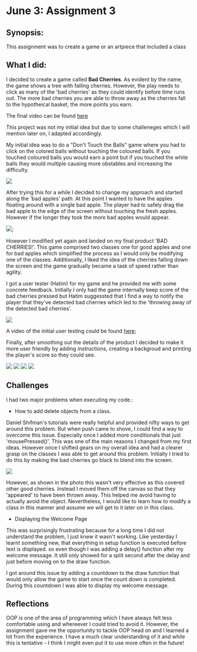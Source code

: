 # June 3: Assignment 3

## Synopsis:

This assignment was to create a game or an artpiece that included a class

## What I did:

I decided to create a game called **Bad Cherries**. As evident by the name, the game shows a tree with falling cherries. However, the play needs to click as many of the 'bad cherries' as they could identify before time runs out. The more bad cherries you are able to throw away as the cherries fall to the hypotheical basket, the more points you earn.

The final video can be found [here](https://youtu.be/D8ZnmaZfdIo)

This project was not my initial idea but due to some challeneges which I will mention later on, I adapted accordingly.

My initial idea was to do a "Don't Touch the Balls" game where you had to click on the colored balls without touching the coloured balls. If you touched coloured balls you would earn a point but if you touched the white balls they would multiple causing more obstables and increasing the difficulty.

![](sketch1.jpg)

After trying this for a while I decided to change my approach and started along the 'bad apples' path. At this point I wanted to have the apples floating around with a single bad apple. The player had to safely drag the bad apple to the edge of the screen without touching the fresh apples. However if the longer they took the more bad apples would appear. 

![](sketch2.jpg);

However I modified yet again and landed on my final product 'BAD CHERRIES!'. This game comprised two classes one for good apples and one for bad apples which simplified the process as I would only be modifying one of the classes. Additionally, I liked the idea of the cherries falling down the screen and the game gradually became a task of speed rather than agility.

I got a user tester (Hatim) for my game and he provided me with some concrete feedback. Initially I only had the game internally keep score of the bad cherries pressed but Hatim suggessted that I find a way to notify the player that they've detected bad cherries which led to the 'throwing away of the detected bad cherries'.

![](BlackCherries.png)

A video of the initial user testing could be found [here]();

Finally, after smoothing out the details of the product I decided to make it more user friendly by adding instructions, creating a backgroud and printing the player's score so they could see.

![](badCherries1.png)
![](badCherries2.png)
![](badCherries3.png)
![](badCherries4.png)


## Challenges

I had two major problems when executing my code.:

- How to add delete objects from a class.
 
 Daniel Shifman's tutorials were really helpful and provided nifty ways to get around this problem. But when push came to shove, I could find a way to overcome this issue. Especially once I added more conditionals that just 'mousePressed()'. 
  This was one of the main reasons I changed from my first ideas. However once I shifted gears on my overall idea and had a clearer grasp on the classes I was able to get around this problem. Initially I tried to do this by making the bad cherries go black to blend into the screen.
 
![](BlackBadCherries.png)  
  
However, as shown in the photo this wasn't very effective as this covered other good cherries. Instead I moved them off the canvas so that they 'appeared' to have been thrown away. This helped me avoid having to actually avoid the object. Nevertheless, I would like to learn how to modify a class in this manner and assume we will get to it later on in this class.

- Displaying the Welcome Page
 
 This was surprisingly frustrating because for a long time I did not understand the problem, I just knew it wasn't working. Like yesterday I learnt something new, that everything in setup function is executed before text is displayed. so even though I was adding a delay() function after my welcome message. It still only showed for a split second after the delay and just before moving on to the draw  function.
 
 I got around this issue by adding a countdown to the draw function that would only allow the game to start once the count down is completed. During this countdown I was able to display my welcome message.
 
 ## Reflections
 
 OOP is one of the area of programming which I have always felt less comfortable using and whereever I could tried to avoid it. However, the assignment gave me the opportunity to tackle OOP head on and I learned a lot from the experience. I have a much clear understanding of it and while this is tentative - I think I might even put it to use more often in the future!
